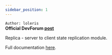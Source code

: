 ```yaml
---
sidebar_position: 1
---
```


`Author: loleris`\
**Official DevForum [post](https://devforum.roblox.com/t/replica-server-to-client-state-replication-module/3216980)**

Replica - server to client state replication module.

Full documentation [here](https://madstudioroblox.github.io/Replica/).